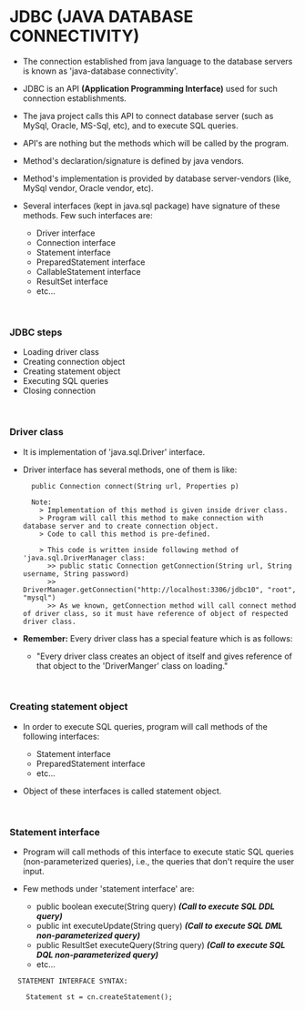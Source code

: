 # JDBC (JAVA DATABASE CONNECTIVITY)

+ The connection established from java language to the database servers is known as 'java-database connectivity'.
+ JDBC is an API **(Application Programming Interface)** used for such connection establishments.
+ The java project calls this API to connect database server (such as MySql, Oracle, MS-Sql, etc), and to execute SQL queries.
+ API's are nothing but the methods which will be called by the program.
+ Method's declaration/signature is defined by java vendors.
+ Method's implementation is provided by database server-vendors (like, MySql vendor, Oracle vendor, etc).

+ Several interfaces (kept in java.sql package) have signature of these methods. Few such interfaces are:
  + Driver interface
  + Connection interface
  + Statement interface
  + PreparedStatement interface
  + CallableStatement interface
  + ResultSet interface
  + etc...

<br>

### **JDBC steps**

+ Loading driver class
+ Creating connection object
+ Creating statement object
+ Executing SQL queries
+ Closing connection

<br>

### **Driver class**

+ It is implementation of 'java.sql.Driver' interface.

+ Driver interface has several methods, one of them is like:

  ```
    public Connection connect(String url, Properties p)
  
    Note:
      > Implementation of this method is given inside driver class.
      > Program will call this method to make connection with database server and to create connection object.
      > Code to call this method is pre-defined.

      > This code is written inside following method of 'java.sql.DriverManager class:
        >> public static Connection getConnection(String url, String username, String password)
        >> DriverManager.getConnection("http://localhost:3306/jdbc10", "root", "mysql")
        >> As we known, getConnection method will call connect method of driver class, so it must have reference of object of respected driver class.
  ```

+ **Remember:** Every driver class has a special feature which is as follows:
  + "Every driver class creates an object of itself and gives reference of that object to the 'DriverManger' class on loading."

<br>

### **Creating statement object**

+ In order to execute SQL queries, program will call methods of the following interfaces:
  + Statement interface
  + PreparedStatement interface
  + etc...

+ Object of these interfaces is called statement object.

<br>

### **Statement interface**

+ Program will call methods of this interface to execute static SQL queries (non-parameterized queries), i.e., the queries that don't require the user input.

+ Few methods under 'statement interface' are:
  + public boolean execute(String query) **_(Call to execute SQL DDL query)_**
  + public int executeUpdate(String query) **_(Call to execute SQL DML non-parameterized query)_**
  + public ResultSet executeQuery(String query) **_(Call to execute SQL DQL non-parameterized query)_**
  + etc...

```
  STATEMENT INTERFACE SYNTAX:
  
    Statement st = cn.createStatement();
```
